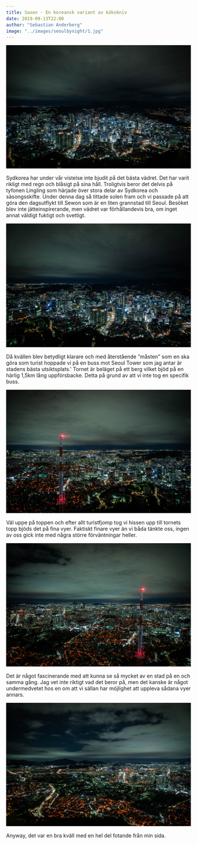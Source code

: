 ```yaml
---
title: Saxen - En koreansk variant av kökskniv
date: 2019-09-13T22:00
author: "Sebastian Anderberg"
image: "../images/seoulbynight/1.jpg"
---
```


![](../images/seoulbynight/1.jpg)

Sydkorea har under vår vistelse inte bjudit på det bästa vädret. Det har varit rikligt med regn och blåsigt på sina håll. Troligtvis beror 
det delvis på tyfonen Lingling som härjade över stora delar av Sydkorea och säsongsskifte.
Under denna dag så tittade solen fram och vi passade på att göra den dagsutflykt till Sewon som är en liten grannstad till Seoul. Besöket blev inte jätteinspirerande, men vädret var förhållandevis bra, om inget annat väldigt fuktigt och svettigt.

![](../images/seoulbynight/2.jpg)

Då kvällen blev betydligt klarare och med återstående "måsten" som en ska göra som turist hoppade vi på en buss mot Seoul Tower som jag antar är stadens bästa utsiktsplats.'
Tornet är beläget på ett berg vilket bjöd på en härlig 1,5km lång uppförsbacke. Detta på grund av att vi inte tog en specifik buss.

![](../images/seoulbynight/3.jpg)

Väl uppe på toppen och efter allt turistfjomp tog vi hissen upp till tornets topp bjöds det på fina vyer. Faktiskt finare vyer än vi båda tänkte oss, ingen av oss gick inte med några större förväntningar heller.

![](../images/seoulbynight/4.jpg)

Det är något fascinerande med att kunna se så mycket av en stad på en och samma gång. Jag vet inte riktigt vad det beror på, men det kanske är något 
undermedvetet hos en om att vi sällan har möjlighet att uppleva sådana vyer annars.

![](../images/seoulbynight/5.jpg)

Anyway, det var en bra kväll med en hel del fotande från min sida.
